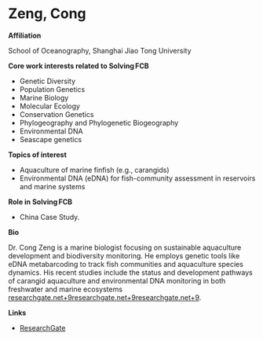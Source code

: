 # Zeng, Cong

**Affiliation**

School of Oceanography, Shanghai Jiao Tong University

**Core work interests related to Solving FCB**

* Genetic Diversity
* Population Genetics
* Marine Biology
* Molecular Ecology
* Conservation Genetics
* Phylogeography and Phylogenetic Biogeography
* Environmental DNA
* Seascape genetics

**Topics of interest**

* Aquaculture of marine finfish (e.g., carangids)&#x20;
* Environmental DNA (eDNA) for fish-community assessment in reservoirs and marine systems

**Role in Solving FCB**

* China Case Study.

**Bio**

Dr. Cong Zeng is a marine biologist focusing on sustainable aquaculture development and biodiversity monitoring. He employs genetic tools like eDNA metabarcoding to track fish communities and aquaculture species dynamics. His recent studies include the status and development pathways of carangid aquaculture and environmental DNA monitoring in both freshwater and marine ecosystems [researchgate.net+9researchgate.net+9researchgate.net+9](https://www.researchgate.net/profile/Cong-Zeng-3?utm_source=chatgpt.com).

**Links**

* [ResearchGate](https://www.researchgate.net/profile/Cong-Zeng-3)
